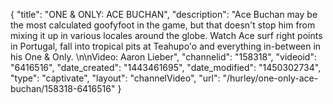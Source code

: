 {
    "title": "ONE & ONLY: ACE BUCHAN",
    "description": "Ace Buchan may be the most calculated goofyfoot in the game, but that doesn't stop him from mixing it up in various locales around the globe. Watch Ace surf right points in Portugal, fall into tropical pits at Teahupo'o and everything in-between in his One & Only. \n\nVideo: Aaron Lieber",
    "channelid": "158318",
    "videoid": "6416516",
    "date_created": "1443461695",
    "date_modified": "1450302734",
    "type": "captivate",
    "layout": "channelVideo",
    "url": "\/hurley\/one-only-ace-buchan\/158318-6416516"
}